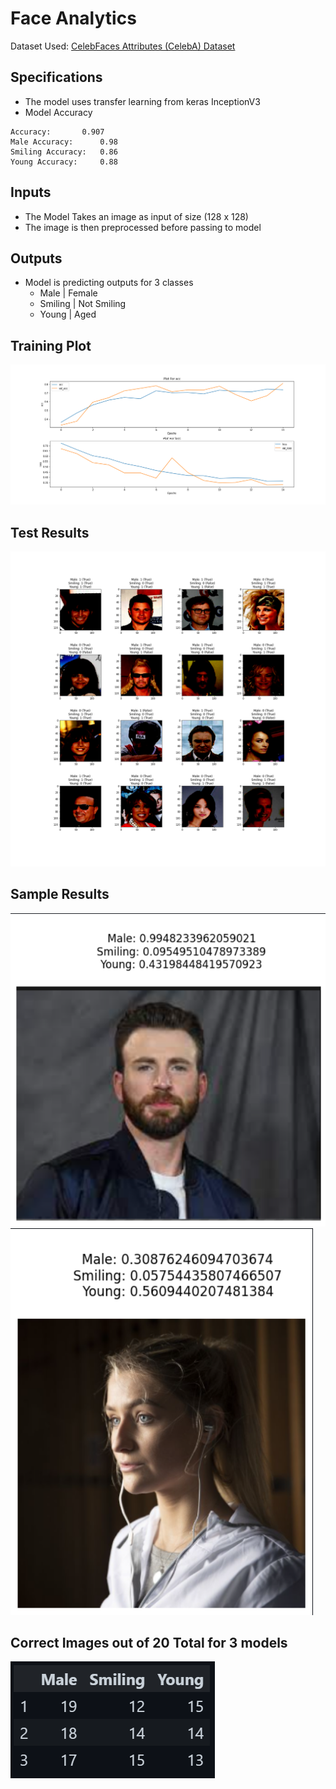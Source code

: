 # **Face Analytics**
Dataset Used: [CelebFaces Attributes (CelebA) Dataset](https://www.kaggle.com/datasets/jessicali9530/celeba-dataset?select=list_landmarks_align_celeba.csv)
## Specifications
- The model uses transfer learning from keras InceptionV3
- Model Accuracy
```
Accuracy:		0.907
Male Accuracy:		0.98
Smiling Accuracy:	0.86
Young Accuracy:		0.88
```
## Inputs
- The Model Takes an image as input of size (128 x 128)
- The image is then preprocessed before passing to model
## Outputs
- Model is predicting outputs for 3 classes
  - Male | Female
  - Smiling | Not Smiling
  - Young | Aged
## Training Plot
![Training Plot](imgs/training_plot.png)
## Test Results
![Test Results](imgs/test_results.png)
## Sample Results
![sample](imgs/sample1.png)
![sample](imgs/sample2.png)
## Correct Images out of 20 Total for 3 models
![Accuracy](imgs/accuracy.png)